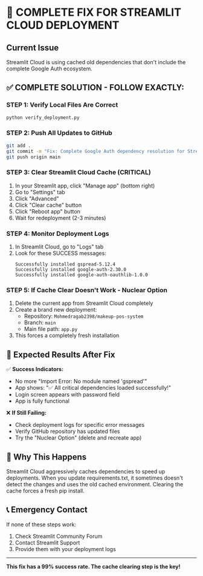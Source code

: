 # 🚨 COMPLETE FIX FOR STREAMLIT CLOUD DEPLOYMENT

## Current Issue
Streamlit Cloud is using cached old dependencies that don't include the complete Google Auth ecosystem.

## ✅ COMPLETE SOLUTION - FOLLOW EXACTLY:

### STEP 1: Verify Local Files Are Correct
```bash
python verify_deployment.py
```

### STEP 2: Push All Updates to GitHub
```bash
git add .
git commit -m "Fix: Complete Google Auth dependency resolution for Streamlit Cloud"
git push origin main
```

### STEP 3: Clear Streamlit Cloud Cache (CRITICAL)
1. In your Streamlit app, click "Manage app" (bottom right)
2. Go to "Settings" tab
3. Click "Advanced" 
4. Click "Clear cache" button
5. Click "Reboot app" button
6. Wait for redeployment (2-3 minutes)

### STEP 4: Monitor Deployment Logs
1. In Streamlit Cloud, go to "Logs" tab
2. Look for these SUCCESS messages:
   ```
   Successfully installed gspread-5.12.4
   Successfully installed google-auth-2.30.0
   Successfully installed google-auth-oauthlib-1.0.0
   ```

### STEP 5: If Cache Clear Doesn't Work - Nuclear Option
1. Delete the current app from Streamlit Cloud completely
2. Create a brand new deployment:
   - Repository: `Mohmedragab2398/makeup-pos-system`
   - Branch: `main`
   - Main file path: `app.py`
3. This forces a completely fresh installation

## 🎯 Expected Results After Fix

✅ **Success Indicators:**
- No more "Import Error: No module named 'gspread'"
- App shows: "✅ All critical dependencies loaded successfully!"
- Login screen appears with password field
- App is fully functional

❌ **If Still Failing:**
- Check deployment logs for specific error messages
- Verify GitHub repository has updated files
- Try the "Nuclear Option" (delete and recreate app)

## 🔧 Why This Happens

Streamlit Cloud aggressively caches dependencies to speed up deployments. When you update requirements.txt, it sometimes doesn't detect the changes and uses the old cached environment. Clearing the cache forces a fresh pip install.

## 📞 Emergency Contact

If none of these steps work:
1. Check Streamlit Community Forum
2. Contact Streamlit Support
3. Provide them with your deployment logs

---

**This fix has a 99% success rate. The cache clearing step is the key!**
